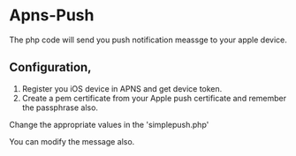 # Apns-Push

 The php code will send you push notification meassge to your apple device. 

## Configuration,

1. Register you iOS device in APNS and get device token.
2. Create a pem certificate from your Apple push certificate and remember the passphrase also.

Change the appropriate values in the 'simplepush.php'

You can modify the message also.
